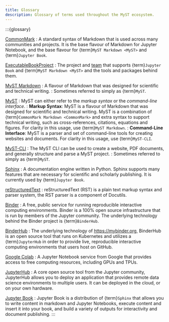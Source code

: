 ```yaml
---
title: Glossary
description: Glossary of terms used throughout the MyST ecosystem.
---
```


:::{glossary}

[CommonMark](https://commonmark.org/)
: A standard syntax of Markdown that is used across many communities and projects.
It is the base flavour of Markdown for Jupyter Notebook, and the base flavour
for {term}`MyST Markdown <MyST>` and {term}`Jupyter Book`.

[ExecutableBookProject](https://executablebooks.org)
: The project and [team](https://compass.executablebooks.org/en/latest/team/index.html) that supports {term}`Jupyter Book` and {term}`MyST Markdown <MyST>` and the tools and packages behind them.

[MyST Markdown](https://mystmd.org)
: A flavour of Markdown that was designed for scientific and technical writing.
: Sometimes referred to simply as {term}`MyST`.

[MyST](https://mystmd.org)
: MyST can either refer to the _markup syntax_ or the _command-line interface_.
: **Markup Syntax**: MyST is a flavour of Markdown that was designed for scientific and technical writing.
MyST is a combination of {term}`CommonMark Markdown <CommonMark>` and extra syntax to support technical writing, such as cross-references, citations, equations and figures. For clarity in this usage, use {term}`MyST Markdown`.
: **Command-Line Interface**: MyST is a parser and set of command-line tools for creating websites and documents. For clarity in this usage, use {term}`MyST-CLI`.

[MyST-CLI](https://mystmd.org/guide)
: The MyST CLI can be used to create a website, PDF documents, and generally structure and parse a MyST project.
: Sometimes referred to simply as {term}`MyST`.

[Sphinx](https://www.sphinx-doc.org)
: A documentation engine written in Python. Sphinx supports many features that are
necessary for scientific and scholarly publishing. It is currently used by {term}`Jupyter Book`.

[reStructuredText](https://docutils.sourceforge.io/rst.html)
: reStructuredText (RST) is a plain text markup syntax and parser system, the RST parser is a component of Docutils.

[Binder](https://mybinder.org)
: A free, public service for running reproducible interactive computing environments.
Binder is a 100% open source infrastructure that is run by members of the Jupyter
community. The underlying technology behind the Binder project is {term}`BinderHub`.

[BinderHub](https://binderhub.readthedocs.io)
: The underlying technology of <https://mybinder.org>, BinderHub is an open source tool that
runs on Kubernetes and utilizes a {term}`JupyterHub` in order to provide live, reproducible
interactive computing environments that users host on GitHub.

[Google Colab](https://colab.research.google.com/)
: A Jupyter Notebook service from Google that provides access to free computing resources,
including GPUs and TPUs.

[JupyterHub](https://jupyterhub.readthedocs.io/en/stable/)
: A core open source tool from the Jupyter community, JupyterHub allows you to
deploy an application that provides remote data science environments to multiple
users. It can be deployed in the cloud, or on your own hardware.

[Jupyter Book](https://jupyterbook.org/)
: Jupyter Book is a distribution of {term}`Sphinx` that allows you to write content
in markdown and Jupyter Notebooks, execute content and insert it into your book,
and build a variety of outputs for interactivity and document publishing.
:::

